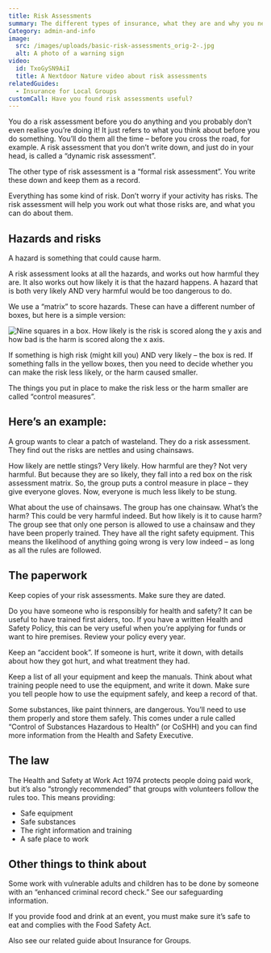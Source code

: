 ```yaml
---
title: Risk Assessments
summary: The different types of insurance, what they are and why you need it
Category: admin-and-info
image:
  src: /images/uploads/basic-risk-assessments_orig-2-.jpg
  alt: A photo of a warning sign
video:
  id: TxoGySN9AiI
  title: A Nextdoor Nature video about risk assessments
relatedGuides:
  - Insurance for Local Groups
customCall: Have you found risk assessments useful?
---
```

You do a risk assessment before you do anything and you probably don’t even realise you’re doing it! It just refers to what you think about before you do something. You’ll do them all the time – before you cross the road, for example. A risk assessment that you don’t write down, and just do in your head, is called a “dynamic risk assessment”.

The other type of risk assessment is a “formal risk assessment”. You write these down and keep them as a record.

Everything has some kind of risk. Don’t worry if your activity has risks. The risk assessment will help you work out what those risks are, and what you can do about them.

## Hazards and risks

A hazard is something that could cause harm.

A risk assessment looks at all the hazards, and works out how harmful they are. It also works out how likely it is that the hazard happens. A hazard that is both very likely AND very harmful would be too dangerous to do.

We use a “matrix” to score hazards. These can have a different number of boxes, but here is a simple version:

![Nine squares in a box. How likely is the risk is scored along the y axis and how bad is the harm is scored along the x axis.](/images/uploads/riskassessmentmatrix.jpg "A risk assessment matrix")

If something is high risk (might kill you) AND very likely – the box is red. If something falls in the yellow boxes, then you need to decide whether you can make the risk less likely, or the harm caused smaller. 

The things you put in place to make the risk less or the harm smaller are called “control measures”.

## Here’s an example:

A group wants to clear a patch of wasteland. They do a risk assessment. They find out the risks are nettles and using chainsaws.

How likely are nettle stings? Very likely. How harmful are they? Not very harmful. But because they are so likely, they fall into a red box on the risk assessment matrix. So, the group puts a control measure in place – they give everyone gloves. Now, everyone is much less likely to be stung. 

What about the use of chainsaws. The group has one chainsaw. What’s the harm? This could be very harmful indeed. But how likely is it to cause harm? The group see that only one person is allowed to use a chainsaw and they have been properly trained. They have all the right safety equipment. This means the likelihood of anything going wrong is very low indeed – as long as all the rules are followed.

## The paperwork

Keep copies of your risk assessments. Make sure they are dated. 

Do you have someone who is responsibly for health and safety? It can be useful to have trained first aiders, too. If you have a written Health and Safety Policy, this can be very useful when you’re applying for funds or want to hire premises. Review your policy every year.

Keep an “accident book”. If someone is hurt, write it down, with details about how they got hurt, and what treatment they had.

Keep a list of all your equipment and keep the manuals. Think about what training people need to use the equipment, and write it down. Make sure you tell people how to use the equipment safely, and keep a record of that.

Some substances, like paint thinners, are dangerous. You’ll need to use them properly and store them safely. This comes under a rule called “Control of Substances Hazardous to Health” (or CoSHH) and you can find more information from the Health and Safety Executive.

## The law

The Health and Safety at Work Act 1974 protects people doing paid work, but it’s also “strongly recommended” that groups with volunteers follow the rules too. This means providing:

* Safe equipment
* Safe substances
* The right information and training
* A safe place to work

## Other things to think about

Some work with vulnerable adults and children has to be done by someone with an “enhanced criminal record check.” See our safeguarding information.

If you provide food and drink at an event, you must make sure it’s safe to eat and complies with the Food Safety Act. 

Also see our related guide about Insurance for Groups.
